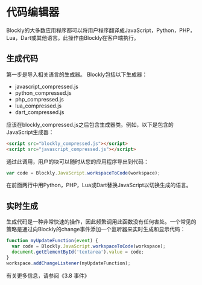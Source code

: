 # 代码编辑器

Blockly的大多数应用程序都可以将用户程序翻译成JavaScript，Python，PHP，Lua，Dart或其他语言。此操作由Blockly在客户端执行。

## 生成代码

第一步是导入相关语言的生成器。 Blockly包括以下生成器：
* javascript_compressed.js
* python_compressed.js
* php_compressed.js
* lua_compressed.js
* dart_compressed.js

应该在blockly_compressed.js之后包含生成器类。例如，以下是包含的JavaScript生成器：

```html
<script src="blockly_compressed.js"></script>
<script src="javascript_compressed.js"></script>
```

通过此调用，用户的块可以随时从您的应用程序导出到代码：

```javascript
var code = Blockly.JavaScript.workspaceToCode(workspace);
```

在前面两行中用Python，PHP，Lua或Dart替换JavaScript以切换生成的语言。

## 实时生成

生成代码是一种非常快速的操作，因此频繁调用此函数没有任何害处。一个常见的策略是通过向Blockly的change事件添加一个监听器来实时生成和显示代码：

```javascript
function myUpdateFunction(event) {
  var code = Blockly.JavaScript.workspaceToCode(workspace);
  document.getElementById('textarea').value = code;
}
workspace.addChangeListener(myUpdateFunction);
```

有关更多信息，请参阅《3.8 事件》

